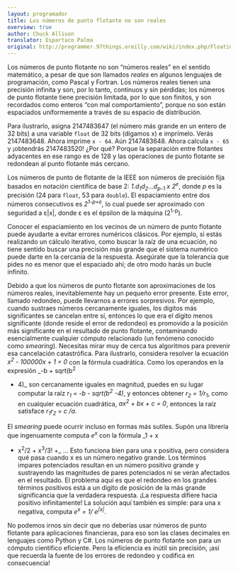 ```yaml
---
layout: programador
title: Los números de punto flotante no son reales
overview: true
author: Chuck Allison
translator: Espartaco Palma
original: http://programmer.97things.oreilly.com/wiki/index.php/Floating-point_Numbers_Aren%27t_Real
---
```


Los números de punto flotante no son “números reales” en el sentido
matemático, a pesar de que son llamados _reales_ en algunos lenguajes de
programación, como Pascal y Fortran. Los números reales tienen una
precisión infinita y son, por lo tanto, continuos y sin pérdidas; los
números de punto flotante tiene precisión limitada, por lo que son
finitos, y son recordados como enteros “con mal comportamiento”, porque
no son están espaciados uniformemente a través de su espacio de
distribución.

Para ilustrarlo, asigna 2147483647 (el número más grande en un entero de
32 bits) a una variable `float` de 32 bits (digamos x) e imprímelo.
Verás 2147483648. Ahora imprime `x - 64`. Aún 2147483648. Ahora calcula
`x - 65` y ¡obtendrás 2147483520! ¿Por qué? Porque la separación entre
flotantes adyacentes en ese rango es de 128 y las operaciones de punto
flotante se redondean al punto flotante más cercano.

Los números de punto de flotante de la IEEE son números de precisión
fija basados en notación científica de base 2:
_1.d<sub>1</sub>d<sub>2</sub>...d<sub>p-1</sub> x 2<sup>e</sup>_, donde
*p* es la precisión (24 para `float`, 53 para `double`). El
espaciamiento entre dos números consecutivos es _2<sup>1-p+e</sup>_, lo
cual puede ser aproximado con seguridad a ε|x|, donde ε es el épsilon de
la máquina (2<sup>1-p</sup>).

Conocer el espaciamiento en los vecinos de un número de punto flotante
puede ayudarte a evitar errores numéricos clásicos. Por ejemplo, si
estás realizando un cálculo iterativo, como buscar la raíz de una
ecuación, no tiene sentido buscar una precisión más grande que el
sistema numérico puede darte en la cercanía de la respuesta. Asegúrate
que la tolerancia que pides no es menor que el espaciado ahí; de otro
modo harás un bucle infinito.

Debido a que los números de punto flotante son aproximaciones de los
números reales, inevitablemente hay un pequeño error presente. Este
error, llamado redondeo, puede llevarnos a errores sorpresivos. Por
ejemplo, cuando sustraes números cercanamente iguales, los dígitos más
significantes se cancelan entre sí, entonces lo que era el dígito menos
significante (donde reside el error de redondeo) es promovido a la
posición más significante en el resultado de punto flotante,
contaminando esencialmente cualquier cómputo relacionado (un fenómeno
conocido como _smearing_). Necesitas mirar muy de cerca tus algoritmos
para prevenir esa cancelación catastrófica. Para ilustrarlo, considera
resolver la ecuación _x<sup>2</sup> - 100000x + 1 = 0_ con la fórmula
cuadrática. Como los operandos en la expresión _-b + sqrt(b<sup>2</sup>
- 4)_ son cercanamente iguales en magnitud, puedes en su lugar computar
la raíz _r<sub>1</sub> = -b - sqrt(b<sup>2</sup> -4)_, y entonces
obtener _r<sub>2</sub> = 1/r<sub>1</sub>_, como en cualquier ecuación
cuadrática, _ax<sup>2</sup> + bx + c = 0_, entonces la raíz satisface
_r<sub>1</sub>r<sub>2</sub> = c /a_.

El _smearing_ puede ocurrir incluso en formas más sutiles. Supón una
librería que ingenuamente computa _e<sup>x</sup>_ con la fórmula _1 + x
+ x<sup>2</sup>/2 + x<sup>3</sup>/3! +_ ... Esto funciona bien para una
x positiva, pero considera qué pasa cuando x es un número negativo
grande. Los términos impares potenciados resultan en un número positivo
grande y sustrayendo las magnitudes de pares potenciados ni se verán
afectados en el resultado. El problema aquí es que el redondeo en los
grandes términos positivos está a un dígito de posición de la más grande
significancia que la verdadera respuesta. ¡La respuesta difiere hacia
positivo infinitamente! La solución aquí también es simple: para una x
negativa, computa _e<sup>x</sup> = 1/ e<sup>|x|</sup>_.

No podemos irnos sin decir que no deberías usar números de punto
flotante para aplicaciones financieras, para eso son las clases
decimales en lenguajes como Python y C#. Los números de punto flotante
son para un cómputo científico eficiente. Pero la eficiencia es inútil
sin precisión, ¡así que recuerda la fuente de los errores de redondeo y
codifica en consecuencia!

